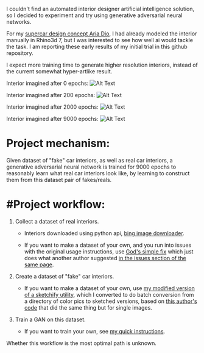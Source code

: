 
I couldn't find an automated interior designer artificial intelligence solution, so I decided to experiment and try using generative adversarial neural networks.

For my [supercar design concept Aria Dio](https://www.facebook.com/TheAriaDio), I had already modeled the interior manually in Rhino3d 7, but I was interested to see how well ai would tackle the task. I am reporting these early results of my initial trial in this github repository.

I expect more training time to generate higher resolution interiors, instead of the current somewhat hyper-artlike result.


Interior imagined after 0 epochs:
![Alt Text](https://github.com/JordanMicahBennett/WORLDS-FIRST-OPEN-SOURCE-AI-CAR-INTERIOR-DESIGNER/blob/main/showcase/imagined_interior_0_epochs.png?raw=true)

Interior imagined after 200 epochs:
![Alt Text](https://github.com/JordanMicahBennett/WORLDS-FIRST-OPEN-SOURCE-AI-CAR-INTERIOR-DESIGNER/blob/main/showcase/imagined_interior_200_epochs.png?raw=true)

Interior imagined after 2000 epochs:
![Alt Text](https://github.com/JordanMicahBennett/WORLDS-FIRST-OPEN-SOURCE-AI-CAR-INTERIOR-DESIGNER/blob/main/showcase/imagined_interior_2000_epochs.png?raw=true)

Interior imagined after 9000 epochs:
![Alt Text](https://github.com/JordanMicahBennett/WORLDS-FIRST-OPEN-SOURCE-AI-CAR-INTERIOR-DESIGNER/blob/main/showcase/imagined_interior_9000_epochs.png?raw=true)



Project mechanism:
======
Given dataset of "fake" car interiors, as well as real car interiors, a generative adversarial neural network is trained for 9000 epochs to reasonably learn what real car interiors look like, by learning to construct them from this dataset pair of fakes/reals.





#Project workflow:
======
1. Collect a dataset of real interiors. 
	* Interiors downloaded using python api, [bing image downloader](https://github.com/gurugaurav/bing_image_downloader).
	
	* If you want to make a dataset of your own, and you run into issues with the original usage instructions, use [God's simple fix](god_invoke_image_downloader) which just does what another author suggested [in the issues section of the same page](https://github.com/gurugaurav/bing_image_downloader/issues/4). 
	
2. Create a dataset of "fake" car interiors. 

	* If you want to make a dataset of your own, use [my modified version of a sketchify utility](god_batch_sketchify_utility), which I converted to do batch conversion from a directory of color pics to sketched versions, based on [this author's code](https://github.com/rra94/sketchify/blob/master/sketchify.ipynb) that did the same thing but for single images.
	
3. Train a GAN on this dataset.

	* If you want to train your own, see [my quick instructions](god_training_instructions.md).

Whether this workflow is the most optimal path is unknown.
